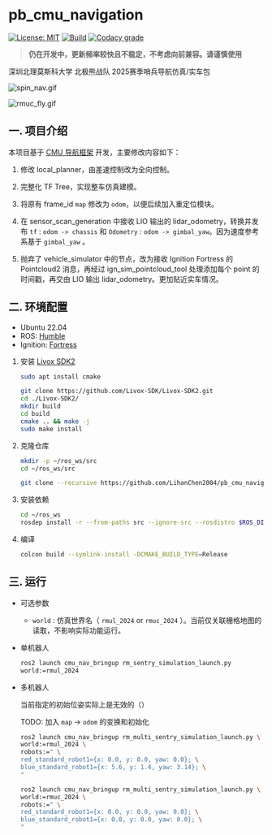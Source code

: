 # pb_cmu_navigation

[![License: MIT](https://img.shields.io/badge/License-MIT-blue.svg)](https://opensource.org/licenses/MIT)
[![Build](https://github.com/LihanChen2004/pb_cmu_navigation/actions/workflows/ci.yml/badge.svg?branch=humble)](https://github.com/LihanChen2004/pb_cmu_navigation/actions/workflows/ci.yml)
[![Codacy grade](https://img.shields.io/codacy/grade/1a5495d4fddf48e4baede6e2351d7d7d)](https://app.codacy.com/gh/LihanChen2004/pb_cmu_navigation/dashboard?utm_source=gh&utm_medium=referral&utm_content=&utm_campaign=Badge_grade)

> **仍在开发中，更新频率较快且不稳定，不考虑向前兼容。请谨慎使用**

深圳北理莫斯科大学 北极熊战队 2025赛季哨兵导航仿真/实车包

![spin_nav.gif](https://raw.githubusercontent.com/LihanChen2004/picx-images-hosting/master/spin_nav.1ove3nw63o.gif)

![rmuc_fly.gif](https://raw.githubusercontent.com/LihanChen2004/picx-images-hosting/master/rmuc_fly_image.1aoyoashvj.gif)

## 一. 项目介绍

本项目基于 [CMU 导航框架](https://github.com/HongbiaoZ/autonomous_exploration_development_environment/tree/humble) 开发，主要修改内容如下：

1. 修改 local_planner，由差速控制改为全向控制。

2. 完整化 TF Tree，实现整车仿真建模。

3. 将原有 frame_id `map` 修改为 `odom`，以便后续加入重定位模块。

4. 在 sensor_scan_generation 中接收 LIO 输出的 lidar_odometry，转换并发布 `tf` : `odom -> chassis` 和 `Odometry` : `odom -> gimbal_yaw`。因为速度参考系基于 `gimbal_yaw` 。

5. 抛弃了 vehicle_simulator 中的节点，改为接收 Ignition Fortress 的 Pointcloud2 消息，再经过 ign_sim_pointcloud_tool 处理添加每个 point 的时间戳，再交由 LIO 输出 lidar_odometry。更加贴近实车情况。

## 二. 环境配置

- Ubuntu 22.04
- ROS: [Humble](https://docs.ros.org/en/humble/Installation/Ubuntu-Install-Debs.html)
- Ignition: [Fortress](https://gazebosim.org/docs/fortress/install_ubuntu/)

1. 安装 [Livox SDK2](https://github.com/Livox-SDK/Livox-SDK2)

    ```sh
    sudo apt install cmake
    ```

    ```sh
    git clone https://github.com/Livox-SDK/Livox-SDK2.git
    cd ./Livox-SDK2/
    mkdir build
    cd build
    cmake .. && make -j
    sudo make install
    ```

2. 克隆仓库

    ```zsh
    mkdir -p ~/ros_ws/src
    cd ~/ros_ws/src
    ```

    ```zsh
    git clone --recursive https://github.com/LihanChen2004/pb_cmu_navigation.git
    ```

3. 安装依赖

    ```zsh
    cd ~/ros_ws
    rosdep install -r --from-paths src --ignore-src --rosdistro $ROS_DISTRO -y
    ```

4. 编译

    ```zsh
    colcon build --symlink-install -DCMAKE_BUILD_TYPE=Release
    ```

## 三. 运行

- 可选参数

  - `world` : 仿真世界名（ `rmul_2024` or `rmuc_2024` ）。当前仅关联栅格地图的读取，不影响实际功能运行。

- 单机器人

    ```zsh
    ros2 launch cmu_nav_bringup rm_sentry_simulation_launch.py
    world:=rmul_2024
    ```

- 多机器人

    当前指定的初始位姿实际上是无效的（）

    TODO: 加入 `map` -> `odom` 的变换和初始化

    ```zsh
    ros2 launch cmu_nav_bringup rm_multi_sentry_simulation_launch.py \
    world:=rmul_2024 \
    robots:=" \
    red_standard_robot1={x: 0.0, y: 0.0, yaw: 0.0}; \
    blue_standard_robot1={x: 5.6, y: 1.4, yaw: 3.14}; \
    "
    ```

    ```zsh
    ros2 launch cmu_nav_bringup rm_multi_sentry_simulation_launch.py \
    world:=rmuc_2024 \
    robots:=" \
    red_standard_robot1={x: 0.0, y: 0.0, yaw: 0.0}; \
    blue_standard_robot1={x: 0.0, y: 0.0, yaw: 0.0}; \
    "
    ```
